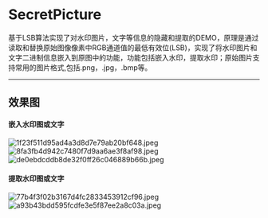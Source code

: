# SecretPicture
基于LSB算法实现了对水印图片，文字等信息的隐藏和提取的DEMO，原理是通过读取和替换原始图像像素中RGB通道值的最低有效位(LSB)，实现了将水印图片和文字二进制信息嵌入到原图中的功能，功能包括嵌入水印，提取水印；原始图片支持常用的图片格式,包括.png，.jpg，.bmp等。

* * *
## 效果图
#### **嵌入水印图或文字**
![1f23f511d95ad4a3d8d7e79ab20bf648.jpeg](en-resource://database/566:0)
![8fa3fb4d942c7480f7d9aa6ae3f8af98.jpeg](en-resource://database/564:0)
![de0ebdcddb8de32f0ff26c046889b66b.jpeg](en-resource://database/570:0)
#### **提取水印图或文字**
![77b4f3f02b3167d4fc2833453912cf96.jpeg](en-resource://database/574:0)
![a93b43bdd595fcdfe3e5f87ee2a8c03a.jpeg](en-resource://database/576:0)
